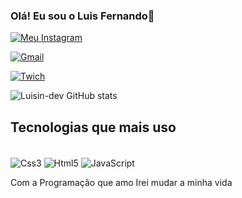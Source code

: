 
### Olá! Eu sou o Luis Fernando👋

  [![Meu Instagram](https://img.shields.io/badge/Instagram-E4405F?style=for-the-badge&logo=instagram&logoColor=white
)](https://www.instagram.com/l7z.777/) 

[![Gmail](https://img.shields.io/badge/Gmail-D14836?style=for-the-badge&logo=gmail&logoColor=white
)](mailto:luisinx333@gmail.com) 

[![Twich](https://img.shields.io/badge/Twitch-9146FF?style=for-the-badge&logo=twitch&logoColor=white
)](https://www.twitch.tv/lostnotap) 

![Luisin-dev GitHub stats](https://github-readme-stats.vercel.app/api?username=Luisin-dev&show_icons=true&theme=tokyonight)
## Tecnologias que mais uso 

<div style="display: inline_block"><br/>
<img align="center"alt="Css3" src="https://img.shields.io/badge/CSS3-1572B6?style=for-the-badge&logo=css3&logoColor=white"   />
<img align="center"alt="Html5" src="https://img.shields.io/badge/HTML5-E34F26?style=for-the-badge&logo=html5&logoColor=white" />
<img align="center"alt="JavaScript" src="https://img.shields.io/badge/JavaScript-F7DF1E?style=for-the-badge&logo=javascript&logoColor=black" />
</div<br/>

Com a Programação que amo Irei mudar a minha vida
